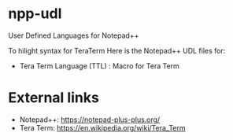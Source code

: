 # npp-udl
User Defined Languages for Notepad++

To hilight syntax for TeraTerm
Here is the Notepad++ UDL files for:
* Tera Term Language (TTL) : Macro for Tera Term

# External links
* Notepad++: https://notepad-plus-plus.org/
* Tera Term: https://en.wikipedia.org/wiki/Tera_Term
